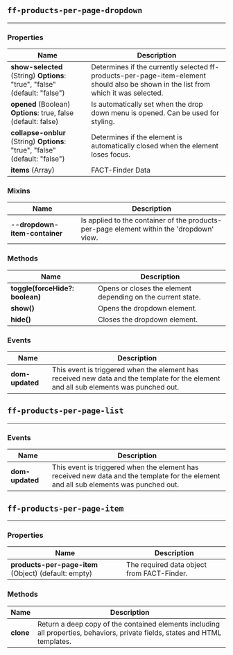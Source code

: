 ## `ff-products-per-page-dropdown`
___
### Properties
| Name | Description |
| ---- | ----------- |
| **show-selected** (String) **Options**: "true", "false" (default: "false") | Determines if the currently selected ff-products-per-page-item-element should also be shown in the list from which it was selected. |
| **opened** (Boolean) **Options**: true, false (default: false) |  Is automatically set when the drop down menu is opened. Can be used for styling. |
| **collapse-onblur** (String) **Options**: "true", "false" (default: "false") | Determines if the element is automatically closed when the element loses focus. |
| **items** (Array) | FACT-Finder Data |

### Mixins
| Name | Description |
| ---- | ----------- |
| **--dropdown-item-container** | Is applied to the container of the products-per-page element within the 'dropdown' view. |

### Methods
| Name | Description |
| ---- | ----------- |
| **toggle(forceHide?: boolean)** | Opens or closes the element depending on the current state. |
| **show()** | Opens the dropdown element. |
| **hide()** | Closes the dropdown element. |

### Events
| Name | Description |
| ---- | ----------- |
| **dom-updated** | This event is triggered when the element has received new data and the template for the element and all sub elements was punched out. |

## `ff-products-per-page-list`
___
### Events
| Name | Description |
| ---- | ----------- |
| **dom-updated** | This event is triggered when the element has received new data and the template for the element and all sub elements was punched out. |

## `ff-products-per-page-item`
___
### Properties
| Name | Description |
| ---- | ----------- |
| **products-per-page-item** (Object) (default: empty) | The required data object from FACT-Finder. |

### Methods
| Name | Description |
| ---- | ----------- |
| **clone** | Return a deep copy of the contained elements including all properties, behaviors, private fields, states and HTML templates. |